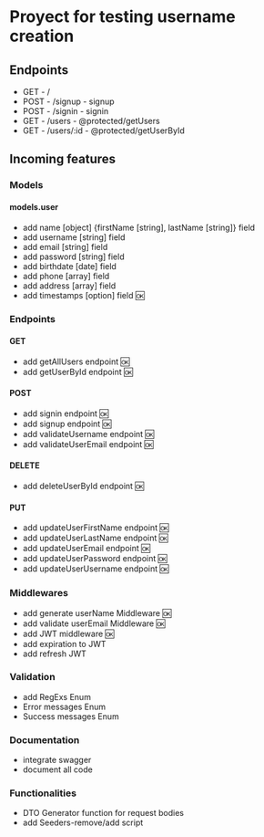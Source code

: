# Proyect for testing username creation

## Endpoints

- GET - /
- POST - /signup - signup
- POST - /signin - signin
- GET - /users - @protected/getUsers
- GET - /users/:id - @protected/getUserById

## Incoming features

### Models

#### models.user

- add name [object] {firstName [string], lastName [string]} field
- add username [string] field
- add email [string] field
- add password [string] field
- add birthdate [date] field
- add phone [array] field
- add address [array] field
- add timestamps [option] field 🆗

### Endpoints

#### GET

- add getAllUsers endpoint 🆗
- add getUserById endpoint 🆗

#### POST

- add signin endpoint 🆗
- add signup endpoint 🆗
- add validateUsername endpoint 🆗
- add validateUserEmail endpoint 🆗

#### DELETE

- add deleteUserById endpoint 🆗

#### PUT

- add updateUserFirstName endpoint 🆗
- add updateUserLastName endpoint 🆗
- add updateUserEmail endpoint 🆗
- add updateUserPassword endpoint 🆗
- add updateUserUsername endpoint 🆗

### Middlewares

- add generate userName Middleware 🆗
- add validate userEmail Middleware 🆗
- add JWT middleware 🆗
- add expiration to JWT
- add refresh JWT

### Validation

- add RegExs Enum
- Error messages Enum
- Success messages Enum

### Documentation

- integrate swagger
- document all code

### Functionalities

- DTO Generator function for request bodies
- add Seeders-remove/add script
